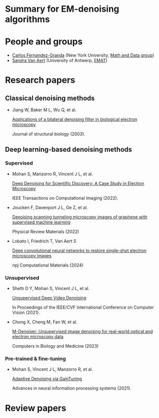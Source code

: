 # Summary for EM-denoising algorithms

# People and groups
* [Carlos Fernandez-Granda](https://cims.nyu.edu/~cfgranda/) (New York University, [Math and Data group](https://mad.cds.nyu.edu/about/))
* [Sandra Van Aert](https://www.uantwerpen.be/en/staff/sandra-vanaert/) (University of Antwerp, [EMAT](https://www.uantwerpen.be/en/research-groups/emat/))
# Research papers

## Classical denoising methods
* Jiang W, Baker M L, Wu Q, et al.

  [Applications of a bilateral denoising filter in biological electron microscopy](https://www.sciencedirect.com/science/article/pii/S1047847703002053)

  Journal of structural biology (2003).

## Deep learning-based denoising methods

### Supervised
* Mohan S, Manzorro R, Vincent J L, et al.  

  [Deep Denoising for Scientific Discovery: A Case Study in Electron Microscopy](https://ieeexplore.ieee.org/abstract/document/9779676/authors)

  IEEE Transactions on Computational Imaging (2022).

* Joucken F, Davenport J L, Ge Z, et al.

  [Denoising scanning tunneling microscopy images of graphene with supervised machine learning](https://journals.aps.org/prmaterials/abstract/10.1103/PhysRevMaterials.6.123802)

  Physical Review Materials (2022)

* Lobato I, Friedrich T, Van Aert S

  [Deep convolutional neural networks to restore single-shot electron microscopy images](https://www.nature.com/articles/s41524-023-01188-0)

  npj Computational Materials (2024)
### Unsupervised
* Sheth D Y, Mohan S, Vincent J L, et al.

  [Unsupervised Deep Video Denoising](https://openaccess.thecvf.com/content/ICCV2021/html/Sheth_Unsupervised_Deep_Video_Denoising_ICCV_2021_paper.html)

  In Proceedings of the IEEE/CVF International Conference on Computer Vision (2021).

* Chong X, Cheng M, Fan W, et al.

  [M-Denoiser: Unsupervised image denoising for real-world optical and electron microscopy data](https://www.sciencedirect.com/science/article/pii/S0010482523007734?casa_token=SXPYXr8_BtcAAAAA:bWa27RNb2uFJW1lZqLrPyDvX1njVJ0OsL07JHg7CNn0Ip_WsabGZeX6EAbbEV2c9quMsjIBl)

  Computers in Biology and Medicine (2023)

### Pre-trained & fine-tuning
* Mohan S, Vincent J L, Manzorro R, et al.

  [Adaptive Denoising via GainTuning](https://proceedings.neurips.cc/paper/2021/hash/c7558e9d1f956b016d1fdba7ea132378-Abstract.html)

  Advances in neural information processing systems (2021).

# Review papers
